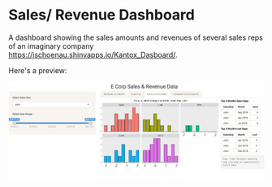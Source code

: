 # Sales/ Revenue Dashboard

A dashboard showing the sales amounts and revenues of several sales reps of an imaginary company https://jschoenau.shinyapps.io/Kantox_Dasboard/.

Here's a preview:

![energy shiny app preview](https://github.com/jorgschonau/shiny/blob/master/images/ecorp_screenshot.png)
